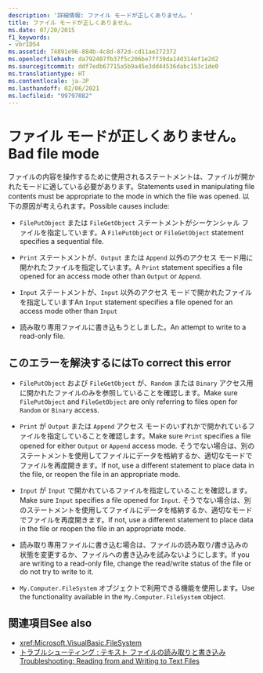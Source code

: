 ```yaml
---
description: '詳細情報: ファイル モードが正しくありません。'
title: ファイル モードが正しくありません。
ms.date: 07/20/2015
f1_keywords:
- vbrID54
ms.assetid: 74891e96-884b-4c8d-872d-cd11ae272372
ms.openlocfilehash: da792407fb37f5c206be7ff39da14d314ef1e2d2
ms.sourcegitcommit: ddf7edb67715a5b9a45e3dd44536dabc153c1de0
ms.translationtype: HT
ms.contentlocale: ja-JP
ms.lasthandoff: 02/06/2021
ms.locfileid: "99797082"
---
```

# <a name="bad-file-mode"></a><span data-ttu-id="9f944-103">ファイル モードが正しくありません。</span><span class="sxs-lookup"><span data-stu-id="9f944-103">Bad file mode</span></span>

<span data-ttu-id="9f944-104">ファイルの内容を操作するために使用されるステートメントは、ファイルが開かれたモードに適している必要があります。</span><span class="sxs-lookup"><span data-stu-id="9f944-104">Statements used in manipulating file contents must be appropriate to the mode in which the file was opened.</span></span> <span data-ttu-id="9f944-105">以下の原因が考えられます。</span><span class="sxs-lookup"><span data-stu-id="9f944-105">Possible causes include:</span></span>  
  
- <span data-ttu-id="9f944-106">`FilePutObject` または `FileGetObject` ステートメントがシーケンシャル ファイルを指定しています。</span><span class="sxs-lookup"><span data-stu-id="9f944-106">A `FilePutObject` or `FileGetObject` statement specifies a sequential file.</span></span>  
  
- <span data-ttu-id="9f944-107">`Print` ステートメントが、`Output` または `Append` 以外のアクセス モード用に開かれたファイルを指定しています。</span><span class="sxs-lookup"><span data-stu-id="9f944-107">A `Print` statement specifies a file opened for an access mode other than `Output` or `Append`.</span></span>  
  
- <span data-ttu-id="9f944-108">`Input` ステートメントが、`Input` 以外のアクセス モードで開かれたファイルを指定しています</span><span class="sxs-lookup"><span data-stu-id="9f944-108">An `Input` statement specifies a file opened for an access mode other than `Input`</span></span>  
  
- <span data-ttu-id="9f944-109">読み取り専用ファイルに書き込もうとしました。</span><span class="sxs-lookup"><span data-stu-id="9f944-109">An attempt to write to a read-only file.</span></span>  
  
## <a name="to-correct-this-error"></a><span data-ttu-id="9f944-110">このエラーを解決するには</span><span class="sxs-lookup"><span data-stu-id="9f944-110">To correct this error</span></span>  
  
- <span data-ttu-id="9f944-111">`FilePutObject` および `FileGetObject` が、`Random` または `Binary` アクセス用に開かれたファイルのみを参照していることを確認します。</span><span class="sxs-lookup"><span data-stu-id="9f944-111">Make sure `FilePutObject` and `FileGetObject` are only referring to files open for `Random` or `Binary` access.</span></span>  
  
- <span data-ttu-id="9f944-112">`Print` が `Output` または `Append` アクセス モードのいずれかで開かれているファイルを指定していることを確認します。</span><span class="sxs-lookup"><span data-stu-id="9f944-112">Make sure `Print` specifies a file opened for either `Output` or `Append` access mode.</span></span> <span data-ttu-id="9f944-113">そうでない場合は、別のステートメントを使用してファイルにデータを格納するか、適切なモードでファイルを再度開きます。</span><span class="sxs-lookup"><span data-stu-id="9f944-113">If not, use a different statement to place data in the file, or reopen the file in an appropriate mode.</span></span>  
  
- <span data-ttu-id="9f944-114">`Input` が `Input` で開かれているファイルを指定していることを確認します。</span><span class="sxs-lookup"><span data-stu-id="9f944-114">Make sure `Input` specifies a file opened for `Input`.</span></span> <span data-ttu-id="9f944-115">そうでない場合は、別のステートメントを使用してファイルにデータを格納するか、適切なモードでファイルを再度開きます。</span><span class="sxs-lookup"><span data-stu-id="9f944-115">If not, use a different statement to place data in the file or reopen the file in an appropriate mode.</span></span>  
  
- <span data-ttu-id="9f944-116">読み取り専用ファイルに書き込む場合は、ファイルの読み取り/書き込みの状態を変更するか、ファイルへの書き込みを試みないようにします。</span><span class="sxs-lookup"><span data-stu-id="9f944-116">If you are writing to a read-only file, change the read/write status of the file or do not try to write to it.</span></span>  
  
- <span data-ttu-id="9f944-117">`My.Computer.FileSystem` オブジェクトで利用できる機能を使用します。</span><span class="sxs-lookup"><span data-stu-id="9f944-117">Use the functionality available in the `My.Computer.FileSystem` object.</span></span>  
  
## <a name="see-also"></a><span data-ttu-id="9f944-118">関連項目</span><span class="sxs-lookup"><span data-stu-id="9f944-118">See also</span></span>

- <xref:Microsoft.VisualBasic.FileSystem>
- [<span data-ttu-id="9f944-119">トラブルシューティング : テキスト ファイルの読み取りと書き込み</span><span class="sxs-lookup"><span data-stu-id="9f944-119">Troubleshooting: Reading from and Writing to Text Files</span></span>](../../developing-apps/programming/drives-directories-files/troubleshooting-reading-from-and-writing-to-text-files.md)
